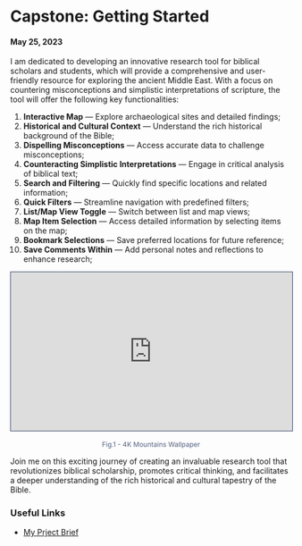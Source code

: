 # Capstone: Getting Started
#### May 25, 2023

I am dedicated to developing an innovative research tool for biblical scholars and students, which will provide a comprehensive and user-friendly resource for exploring the ancient Middle East. With a focus on countering misconceptions and simplistic interpretations of scripture, the tool will offer the following key functionalities:

1. **Interactive Map** — Explore archaeological sites and detailed findings;
2. **Historical and Cultural Context** — Understand the rich historical background of the Bible;
3. **Dispelling Misconceptions** — Access accurate data to challenge misconceptions;
4. **Counteracting Simplistic Interpretations** — Engage in critical analysis of biblical text;
5. **Search and Filtering** — Quickly find specific locations and related information;
6. **Quick Filters** — Streamline navigation with predefined filters;
7. **List/Map View Toggle** — Switch between list and map views;
8. **Map Item Selection** — Access detailed information by selecting items on the map;
9. **Bookmark Selections** — Save preferred locations for future reference;
10. **Save Comments Within** — Add personal notes and reflections to enhance research;

<div class="container">
    <iframe style="" class="responsive-iframe" scrolling="no" width="100%" height= "56.25%" onload="resizeIframe(this)" src="https://www.figma.com/embed?embed_host=share&url=https%3A%2F%2Fwww.figma.com%2Fproto%2F9UNhKPJ3i2HINWU4VveiME%2FCaptsone-'23%3Ftype%3Ddesign%26node-id%3D1-2%26scaling%3Dscale-down-width%26page-id%3D0%253A1%26starting-point-node-id%3D1%253A2&hide-ui=1" allowfullscreen></iframe>
</div>
<p align = "center" class="caption">
Fig.1 - 4K Mountains Wallpaper
</p>

Join me on this exciting journey of creating an invaluable research tool that revolutionizes biblical scholarship, promotes critical thinking, and facilitates a deeper understanding of the rich historical and cultural tapestry of the Bible.


<!-- ![davy jones' locker](../../assets/davy-jones-locker.jpg "davy jones' locker") -->


### Useful Links
- [My Prject Brief](https://www.figma.com/proto/9UNhKPJ3i2HINWU4VveiME/Captsone-'23?type=design&node-id=1-2&scaling=contain&page-id=0%3A1&starting-point-node-id=1%3A2)

<style>
.container {
  position: relative;
  width: 100%;
  overflow: hidden;
  border: 1px solid #344366;
  padding-top: 56.25%; /* 16:9 Aspect Ratio */
}

.responsive-iframe {
  position: absolute;
  top: 0;
  left: 0;
  bottom: 0;
  right: 0;
  width: 100%;
  height: 100%;
  border: none;
  margin-bottom: 10px;
}
.caption {
    color: #525f7e;
    font-size: .75rem;
    padding-top: 4px;
}
</style>
